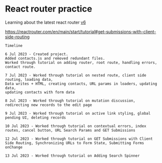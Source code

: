 # React router practice

Learning about the latest react router [v6](https://reactrouter.com/en/main/start/tutorial)

https://reactrouter.com/en/main/start/tutorial#get-submissions-with-client-side-routing

```
Timeline

6 Jul 2023 - Created project.
Added contacts.js and removed redundant files.
Worked through tutorial on adding router, root route, handling errors, contact route.

7 Jul 2023 - Worked through tutorial on nested route, client side routing, loading data,
Data writes + HTML, creating contacts, URL params in loaders, updating data,
updating contacts with form data

8 Jul 2023 - Worked through tutorial on mutation discussion, redirecting new records to the edit page

9 Jul 2023 - Worked through tutorial on active link styling, global pending UI, deleting records

10 Jul 2023 - Worked through tutorial on contextual errors, index routes, cancel button, URL Search Params and GET Submissions

12 Jul 2023 - Worked through tutorial on GET Submissions with Client Side Routing, Synchronizing URLs to Form State, Submitting Forms onChange

13 Jul 2023 - Worked through tutorial on Adding Search Spinner

```
